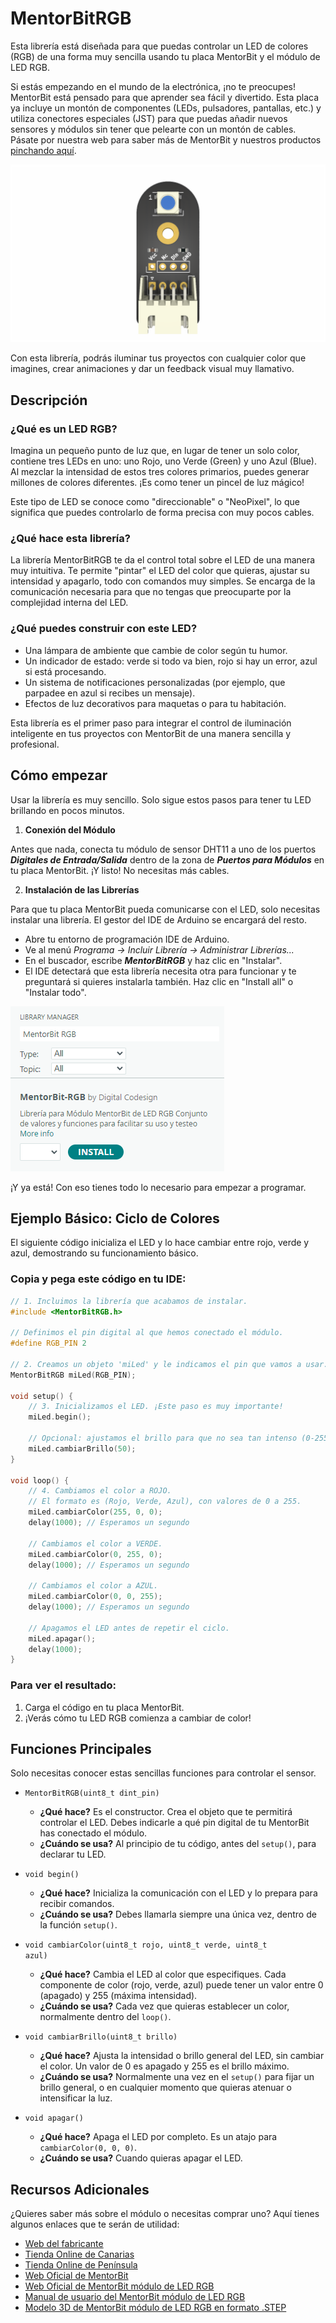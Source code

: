 # MentorBitRGB
Esta librería está diseñada para que puedas controlar un LED de colores (RGB) de una forma muy sencilla usando tu placa MentorBit y el módulo de LED RGB.

Si estás empezando en el mundo de la electrónica, ¡no te preocupes! MentorBit está pensado para que aprender sea fácil y divertido. Esta placa ya incluye un montón de componentes (LEDs, pulsadores, pantallas, etc.) y utiliza conectores especiales (JST) para que puedas añadir nuevos sensores y módulos sin tener que pelearte con un montón de cables. Pásate por nuestra web para saber más de MentorBit y nuestros productos [pinchando aquí](https://digitalcodesign.com/).

![Render del Módulo MentorBit de Luxómetro.](https://github.com/DigitalCodesign/MentorBit-RGB/blob/main/assets/RGB_Module.png)

Con esta librería, podrás iluminar tus proyectos con cualquier color que imagines, crear animaciones y dar un feedback visual muy llamativo.

## Descripción
### ¿Qué es un LED RGB?
Imagina un pequeño punto de luz que, en lugar de tener un solo color, contiene tres LEDs en uno: uno Rojo, uno Verde (Green) y uno Azul (Blue). Al mezclar la intensidad de estos tres colores primarios, puedes generar millones de colores diferentes. ¡Es como tener un pincel de luz mágico!

Este tipo de LED se conoce como "direccionable" o "NeoPixel", lo que significa que puedes controlarlo de forma precisa con muy pocos cables.

### ¿Qué hace esta librería?
La librería MentorBitRGB te da el control total sobre el LED de una manera muy intuitiva. Te permite "pintar" el LED del color que quieras, ajustar su intensidad y apagarlo, todo con comandos muy simples. Se encarga de la comunicación necesaria para que no tengas que preocuparte por la complejidad interna del LED.

### ¿Qué puedes construir con este LED?
- Una lámpara de ambiente que cambie de color según tu humor.
- Un indicador de estado: verde si todo va bien, rojo si hay un error, azul si está procesando.
- Un sistema de notificaciones personalizadas (por ejemplo, que parpadee en azul si recibes un mensaje).
- Efectos de luz decorativos para maquetas o para tu habitación.

Esta librería es el primer paso para integrar el control de iluminación inteligente en tus proyectos con MentorBit de una manera sencilla y profesional.

## Cómo empezar
Usar la librería es muy sencillo. Solo sigue estos pasos para tener tu LED brillando en pocos minutos.

1. **Conexión del Módulo**

Antes que nada, conecta tu módulo de sensor DHT11 a uno de los puertos ***Digitales de Entrada/Salida*** dentro de la zona de ***Puertos para Módulos*** en tu placa MentorBit. ¡Y listo! No necesitas más cables.

2. **Instalación de las Librerías**

Para que tu placa MentorBit pueda comunicarse con el LED, solo necesitas instalar una librería. El gestor del IDE de Arduino se encargará del resto.

- Abre tu entorno de programación IDE de Arduino.
- Ve al menú *Programa -> Incluir Librería -> Administrar Librerías...*
- En el buscador, escribe ***MentorBitRGB*** y haz clic en "Instalar".
- El IDE detectará que esta librería necesita otra para funcionar y te preguntará si quieres instalarla también. Haz clic en "Install all" o "Instalar todo".

![Ejemplo de búsqueda en el gestor de librerías del IDE de Arduino.](https://github.com/DigitalCodesign/MentorBit-RGB/blob/main/assets/library_instalation_example.png)

¡Y ya está! Con eso tienes todo lo necesario para empezar a programar.

## Ejemplo Básico: Ciclo de Colores

El siguiente código inicializa el LED y lo hace cambiar entre rojo, verde y azul, demostrando su funcionamiento básico.

### Copia y pega este código en tu IDE:

```c++
// 1. Incluimos la librería que acabamos de instalar.
#include <MentorBitRGB.h>

// Definimos el pin digital al que hemos conectado el módulo.
#define RGB_PIN 2

// 2. Creamos un objeto 'miLed' y le indicamos el pin que vamos a usar.
MentorBitRGB miLed(RGB_PIN);

void setup() {
    // 3. Inicializamos el LED. ¡Este paso es muy importante!
    miLed.begin();
    
    // Opcional: ajustamos el brillo para que no sea tan intenso (0-255).
    miLed.cambiarBrillo(50);
}

void loop() {
    // 4. Cambiamos el color a ROJO.
    // El formato es (Rojo, Verde, Azul), con valores de 0 a 255.
    miLed.cambiarColor(255, 0, 0);
    delay(1000); // Esperamos un segundo

    // Cambiamos el color a VERDE.
    miLed.cambiarColor(0, 255, 0);
    delay(1000); // Esperamos un segundo

    // Cambiamos el color a AZUL.
    miLed.cambiarColor(0, 0, 255);
    delay(1000); // Esperamos un segundo

    // Apagamos el LED antes de repetir el ciclo.
    miLed.apagar();
    delay(1000);
}
```

### Para ver el resultado:

1. Carga el código en tu placa MentorBit.
2. ¡Verás cómo tu LED RGB comienza a cambiar de color!

## Funciones Principales

Solo necesitas conocer estas sencillas funciones para controlar el sensor.

- <code>MentorBitRGB(uint8_t dint_pin)</code>
   - **¿Qué hace?** Es el constructor. Crea el objeto que te permitirá controlar el LED. Debes indicarle a qué pin digital de tu MentorBit has conectado el módulo.
   - **¿Cuándo se usa?** Al principio de tu código, antes del <code>setup()</code>, para declarar tu LED.

- <code>void begin()</code>
   - **¿Qué hace?** Inicializa la comunicación con el LED y lo prepara para recibir comandos.
   - **¿Cuándo se usa?** Debes llamarla siempre una única vez, dentro de la función <code>setup()</code>.

- <code>void cambiarColor(uint8_t rojo, uint8_t verde, uint8_t azul)</code>
   - **¿Qué hace?** Cambia el LED al color que especifiques. Cada componente de color (rojo, verde, azul) puede tener un valor entre 0 (apagado) y 255 (máxima intensidad).
   - **¿Cuándo se usa?** Cada vez que quieras establecer un color, normalmente dentro del <code>loop()</code>.

- <code>void cambiarBrillo(uint8_t brillo)</code>
   - **¿Qué hace?** Ajusta la intensidad o brillo general del LED, sin cambiar el color. Un valor de 0 es apagado y 255 es el brillo máximo.
   - **¿Cuándo se usa?** Normalmente una vez en el <code>setup()</code> para fijar un brillo general, o en cualquier momento que quieras atenuar o intensificar la luz.

- <code>void apagar()</code>
   - **¿Qué hace?** Apaga el LED por completo. Es un atajo para <code>cambiarColor(0, 0, 0)</code>.
   - **¿Cuándo se usa?** Cuando quieras apagar el LED.

## Recursos Adicionales

¿Quieres saber más sobre el módulo o necesitas comprar uno? Aquí tienes algunos enlaces que te serán de utilidad:

- [Web del fabricante](https://digitalcodesign.com/)
- [Tienda Online de Canarias](https://canarias.digitalcodesign.com/shop)
- [Tienda Online de Península](https://digitalcodesign.com/shop)
- [Web Oficial de MentorBit](https://digitalcodesign.com/mentorbit)
- [Web Oficial de MentorBit módulo de LED RGB](https://canarias.digitalcodesign.com/shop/00038768-mentorbit-modulo-de-led-rgb-8107)
- [Manual de usuario del MentorBit módulo de LED RGB](https://drive.google.com/file/d/1AFfHE1s-wZEiVEzzFHQYwlhAuD5t-W0_/view?usp=drive_link)
- [Modelo 3D de MentorBit módulo de LED RGB en formato .STEP](https://drive.google.com/file/d/1wkBu0HILO10tVRbqBjhEMn8rad6zJB5I/view?usp=drive_link)
